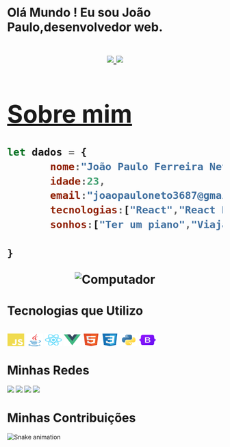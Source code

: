 <h1>Olá Mundo ! Eu sou João Paulo,desenvolvedor web.<h1>
  
<div align="center">
  <a href="https://github.com/joao5142">
  <img height="180em" src="https://github-readme-stats.vercel.app/api?username=joao5142&show_icons=true&theme=light&include_all_commits=true&count_private=true"/>
  <img height="180em" src="https://github-readme-stats.vercel.app/api/top-langs/?username=joao5142&layout=compact&langs_count=7&theme=light"/>
</div>
  
  <h1>Sobre mim</h1>
  
  ```js
  let dados = {
         nome:"João Paulo Ferreira Neto",
         idade:23,
         email:"joaopauloneto3687@gmail.com",
         tecnologias:["React","React Native","VueJs","SASS","Bootstrap","Styled Components","Node","Laravel"],
         sonhos:["Ter um piano","Viajar pelo mundo"]
         
  }
 
```
  
<div align="center">
 <img src="https://raw.githubusercontent.com/MicaelliMedeiros/micaellimedeiros/master/image/computer-illustration.png" min-width="400px" max-width="400px" width="400px"  alt="Computador">
</div>
  
 <h1>Tecnologias que Utilizo</h1>
<div style="display: inline_block"><br>
  <img align="center" alt="Rafa-Js" height="30" width="40" src="https://raw.githubusercontent.com/devicons/devicon/master/icons/javascript/javascript-plain.svg">
  <img align="center" alt="Rafa-Ts" height="30" width="40" src="https://raw.githubusercontent.com/devicons/devicon/master/icons/java/java-original.svg">
  <img align="center" alt="Rafa-React" height="30" width="40" src="https://raw.githubusercontent.com/devicons/devicon/master/icons/react/react-original.svg">
   <img align="center" alt="Rafa-Js" height="30" width="40" src="https://raw.githubusercontent.com/devicons/devicon/master/icons/vuejs/vuejs-original.svg">
  <img align="center" alt="Rafa-HTML" height="30" width="40" src="https://raw.githubusercontent.com/devicons/devicon/master/icons/html5/html5-original.svg">
  <img align="center" alt="Rafa-CSS" height="30" width="40" src="https://raw.githubusercontent.com/devicons/devicon/master/icons/css3/css3-original.svg">
  <img align="center" alt="Rafa-Python" height="30" width="40" src="https://raw.githubusercontent.com/devicons/devicon/master/icons/python/python-original.svg">
  <img align="center" alt="Rafa-Csharp" height="30" width="40" src="https://raw.githubusercontent.com/devicons/devicon/master/icons/bootstrap/bootstrap-original.svg">

</div>
  
  <h1>Minhas Redes</h1>
  <div> 
  <a href="https://www.youtube.com/channel/UCNKSlnGsh2hzcduS9hVQ-LA" target="_blank"><img src="https://img.shields.io/badge/YouTube-FF0000?style=for-the-badge&logo=youtube&logoColor=white" target="_blank"></a>
  <a href="https://instagram.com/joao_paulo.png" target="_blank"><img src="https://img.shields.io/badge/-Instagram-%23E4405F?style=for-the-badge&logo=instagram&logoColor=white" target="_blank"></a>
  <a href = "mailto:joaopauloneto3687@gmail.com"><img src="https://img.shields.io/badge/-Gmail-%23333?style=for-the-badge&logo=gmail&logoColor=white" target="_blank"></a>
  <a href="https://www.linkedin.com/in/jo%C3%A3o-paulo-ferreira-neto-467880182/" target="_blank"><img src="https://img.shields.io/badge/-LinkedIn-%230077B5?style=for-the-badge&logo=linkedin&logoColor=white" target="_blank"></a>
<h1>Minhas Contribuições</h1>
    
  ![Snake animation](https://github.com/joao5142/joao5142/blob/output/github-contribution-grid-snake.svg)
 
</div>

